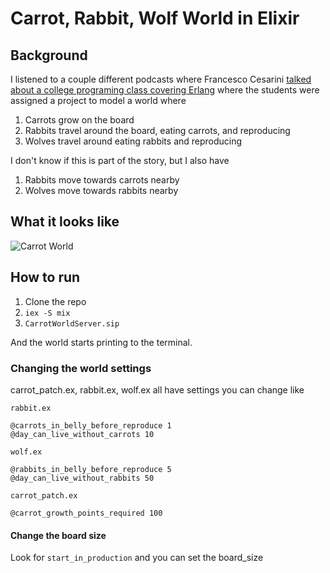 # Carrot, Rabbit, Wolf World in Elixir

## Background

I listened to a couple different podcasts where Francesco Cesarini [talked about a college programing class covering Erlang](https://books.google.com/books?id=Qr_WuvfTSpEC&pg=PR15&lpg=PR15&dq=Francesco+Cesarini+carrots+rabbits+wolves&source=bl&ots=aMWHdDxOHf&sig=TFCp3pkr7hJE1jCDQfjvlsTRMpA&hl=en&sa=X&ved=0CB4Q6AEwAGoVChMIlrimtJ_SyAIVwvceCh05Uwxb#v=onepage&q=Francesco%20Cesarini%20carrots%20rabbits%20wolves&f=false) where the students were assigned a project to model a world where

1. Carrots grow on the board
2. Rabbits travel around the board, eating carrots, and reproducing
3. Wolves travel around eating rabbits and reproducing

I don't know if this is part of the story, but I also have

1. Rabbits move towards carrots nearby
2. Wolves move towards rabbits nearby

## What it looks like

![Carrot World](http://joshcrews-com.s3.amazonaws.com/demo.gif)

## How to run

1. Clone the repo
2. `iex -S mix`
3. `CarrotWorldServer.sip`

And the world starts printing to the terminal.

### Changing the world settings

carrot_patch.ex, rabbit.ex, wolf.ex all have settings you can change like

```
rabbit.ex

@carrots_in_belly_before_reproduce 1
@day_can_live_without_carrots 10

wolf.ex

@rabbits_in_belly_before_reproduce 5
@day_can_live_without_rabbits 50

carrot_patch.ex

@carrot_growth_points_required 100
````

#### Change the board size

Look for `start_in_production`
and you can set the board_size
